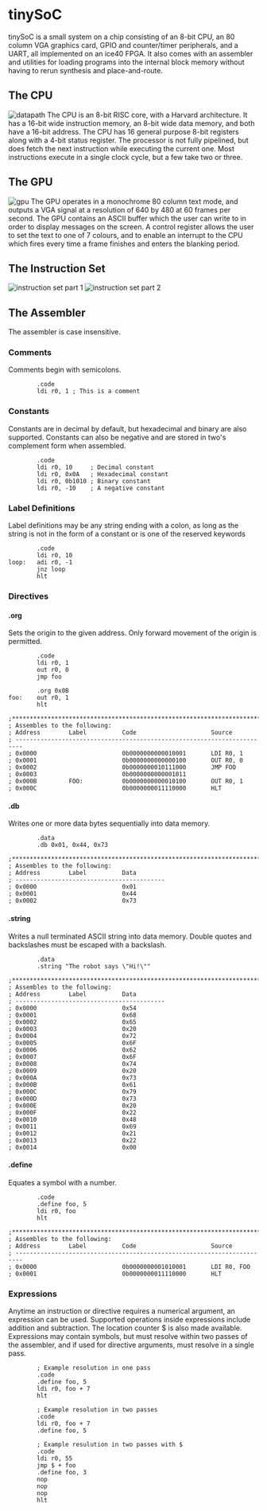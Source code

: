 # tinySoC
tinySoC is a small system on a chip consisting of an 8-bit CPU, an 80 column VGA graphics card, GPIO and counter/timer peripherals, and a UART, all implemented on an ice40 FPGA. It also comes with an assembler and utilities for loading programs into the internal block memory without having to rerun synthesis and place-and-route.

## The CPU
![datapath](resources/datapath.jpg)
The CPU is an 8-bit RISC core, with a Harvard architecture. It has a 16-bit wide instruction memory, an 8-bit wide data memory, and both have a 16-bit address. The CPU has 16 general purpose 8-bit registers along with a 4-bit status register. The processor is not fully pipelined, but does fetch the next instruction while executing the current one. Most instructions execute in a single clock cycle, but a few take two or three.

## The GPU
![gpu](resources/gpu.jpg)
The GPU operates in a monochrome 80 column text mode, and outputs a VGA signal at a resolution of 640 by 480 at 60 frames per second. The GPU contains an ASCII buffer which the user can write to in order to display messages on the screen. A control register allows the user to set the text to one of 7 colours, and to enable an interrupt to the CPU which fires every time a frame finishes and enters the blanking period.

## The Instruction Set
![instruction set part 1](resources/instruction_set_part_1.jpg)
![instruction set part 2](resources/instruction_set_part_2.jpg)

## The Assembler

The assembler is case insensitive.

### Comments
Comments begin with semicolons.
```assembly
        .code
        ldi r0, 1 ; This is a comment
```

### Constants
Constants are in decimal by default, but hexadecimal and binary are also supported. Constants can also be negative and are stored in two's complement form when assembled.
```assembly
        .code
        ldi r0, 10     ; Decimal constant
        ldi r0, 0x0A   ; Hexadecimal constant
        ldi r0, 0b1010 ; Binary constant
        ldi r0, -10    ; A negative constant
```

### Label Definitions
Label definitions may be any string ending with a colon, as long as the string is not in the form of a constant or is one of the reserved keywords

```assembly
        .code
        ldi r0, 10
loop:   adi r0, -1
        jnz loop
        hlt
```

### Directives

#### .org
Sets the origin to the given address. Only forward movement of the origin is permitted.
```assembly
        .code
        ldi r0, 1
        out r0, 0
        jmp foo
        
        .org 0x0B
foo:    out r0, 1
        hlt
        
;*************************************************************************
; Assembles to the following:
; Address        Label          Code                     Source                      
; ------------------------------------------------------------------------
; 0x0000                        0b0000000000010001       LDI R0, 1                                         
; 0x0001                        0b0000000000000100       OUT R0, 0                                         
; 0x0002                        0b0000000010111000       JMP FOO                                           
; 0x0003                        0b0000000000001011                                                         
; 0x000B         FOO:           0b0000000000010100       OUT R0, 1                                         
; 0x000C                        0b0000000011110000       HLT
```

#### .db
Writes one or more data bytes sequentially into data memory.
```assembly
        .data
        .db 0x01, 0x44, 0x73

;*************************************************************************
; Assembles to the following:
; Address        Label          Data                                 
; ------------------------------------------
; 0x0000                        0x01                                         
; 0x0001                        0x44                                         
; 0x0002                        0x73    
```

#### .string
Writes a null terminated ASCII string into data memory. Double quotes and backslashes must be escaped with a backslash.

```assembly
        .data
        .string "The robot says \"Hi!\""
        
;*************************************************************************
; Assembles to the following:
; Address        Label          Data                    
; ------------------------------------------
; 0x0000                        0x54                                         
; 0x0001                        0x68                                         
; 0x0002                        0x65                                         
; 0x0003                        0x20                                         
; 0x0004                        0x72                                         
; 0x0005                        0x6F                                         
; 0x0006                        0x62                                         
; 0x0007                        0x6F                                         
; 0x0008                        0x74                                         
; 0x0009                        0x20                                         
; 0x000A                        0x73                                         
; 0x000B                        0x61                                         
; 0x000C                        0x79                                         
; 0x000D                        0x73                                         
; 0x000E                        0x20                                         
; 0x000F                        0x22                                         
; 0x0010                        0x48                                         
; 0x0011                        0x69                                         
; 0x0012                        0x21                                         
; 0x0013                        0x22
; 0x0014                        0x00
```

#### .define
Equates a symbol with a number.
```assembly
        .code
        .define foo, 5
        ldi r0, foo
        hlt
        
;*************************************************************************
; Assembles to the following:        
; Address        Label          Code                     Source                                    
; ------------------------------------------------------------------------
; 0x0000                        0b0000000001010001       LDI R0, FOO                                       
; 0x0001                        0b0000000011110000       HLT  
```

### Expressions
Anytime an instruction or directive requires a numerical argument, an expression can be used.
Supported operations inside expressions include addition and subtraction. The location counter $ is also made available. Expressions may contain symbols, but must resolve within two passes of the assembler, and if used for directive arguments, must resolve in a single pass.

```assembly
        ; Example resolution in one pass
        .code
        .define foo, 5
        ldi r0, foo + 7
        hlt
```
```assembly
        ; Example resolution in two passes
        .code
        ldi r0, foo + 7
        .define foo, 5
```
```assembly
        ; Example resulution in two passes with $
        .code
        ldi r0, 55
        jmp $ + foo
        .define foo, 3
        nop
        nop
        nop
        hlt
```

